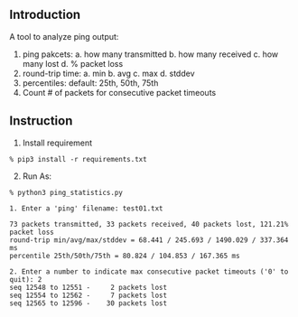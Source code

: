 ## Introduction

A tool to analyze ping output:  
1. ping pakcets:
    a. how many transmitted
    b. how many received
    c. how many lost
    d. % packet loss
2. round-trip time:
    a. min
    b. avg
    c. max
    d. stddev
3. percentiles:
    default: 25th, 50th, 75th
4. Count # of packets for consecutive packet timeouts    

## Instruction

1. Install requirement

```console
% pip3 install -r requirements.txt
```


2. Run As:

```console
% python3 ping_statistics.py

1. Enter a 'ping' filename: test01.txt

73 packets transmitted, 33 packets received, 40 packets lost, 121.21% packet loss
round-trip min/avg/max/stddev = 68.441 / 245.693 / 1490.029 / 337.364 ms
percentile 25th/50th/75th = 80.824 / 104.853 / 167.365 ms

2. Enter a number to indicate max consecutive packet timeouts ('0' to quit): 2
seq 12548 to 12551 -     2 packets lost
seq 12554 to 12562 -     7 packets lost
seq 12565 to 12596 -    30 packets lost
```